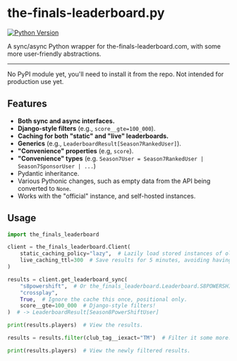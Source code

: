 # the-finals-leaderboard.py

[![Python Version](https://img.shields.io/badge/python-3.11+-blue)](https://www.python.org/)

A sync/async Python wrapper for the-finals-leaderboard.com, with some more user-friendly abstractions.

---

No PyPI module yet, you'll need to install it from the repo.
Not intended for production use yet.


## Features

- **Both sync and async interfaces.**
- **Django-style filters** (e.g., `score__gte=100_000`).
- **Caching for both "static" and "live" leaderboards.**
- **Generics** (e.g., `LeaderboardResult[Season7RankedUser]`).
- **"Convenience" properties** (e.g, `score`).
- **"Convenience" types** (e.g. `Season7User = Season7RankedUser | Season7SponsorUser | ...`)
- Pydantic inheritance.
- Various Pythonic changes, such as empty data from the API being converted to `None`.
- Works with the "official" instance, and self-hosted instances.

## Usage

```py
import the_finals_leaderboard

client = the_finals_leaderboard.Client(
    static_caching_policy="lazy",  # Lazily load stored instances of old leaderboards from the disk, bundled with the module, as opposed from fetching them from the API.
    live_caching_ttl=300  # Save results for 5 minutes, avoiding having to wait to a response from the API.
)

results = client.get_leaderboard_sync(
    "s8powershift",  # Or the_finals_leaderboard.Leaderboard.S8POWERSHIFT. Positional only.
    "crossplay",
    True,  # Ignore the cache this once, positional only.
    score__gte=100_000  # Django-style filters!
)  # -> LeaderboardResult[Season8PowerShiftUser]

print(results.players)  # View the results.

results = results.filter(club_tag__iexact="TM")  # Filter it some more.

print(results.players)  # View the newly filtered results.
```